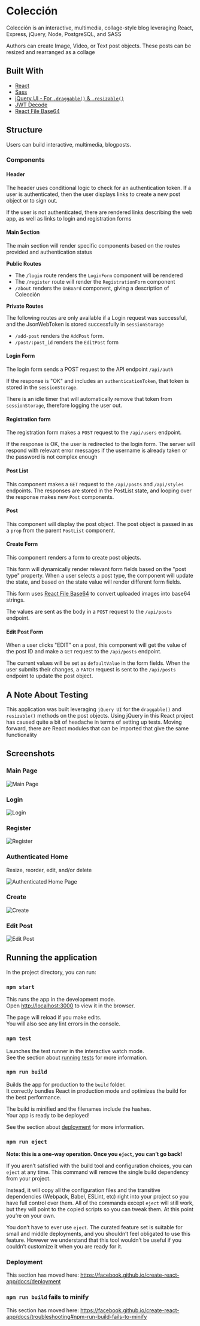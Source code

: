 # Colección

Colección is an interactive, multimedia, collage-style blog leveraging React, Express, jQuery, Node, PostgreSQL, and SASS

Authors can create Image, Video, or Text post objects. These posts can be resized and rearranged as a collage

## Built With

* [React](https://facebook.github.io/create-react-app)
* [Sass](https://www.npmjs.com/package/node-sass?activeTab=versions)
* [jQuery UI - For `.draggable()` & `.resizable()`](https://jqueryui.com/draggable/)
* [JWT Decode](https://jwt.io/)
* [React File Base64](https://www.npmjs.com/package/react-file-base64)

## Structure

Users can build interactive, multimedia, blogposts.

### Components

#### Header

The header uses conditional logic to check for an authentication token. If a user is authenticated, then the user displays links to create a new post object or to sign out.

If the user is not authenticated, there are rendered links describing the web app, as well as links to login and registration forms

#### Main Section

The main section will render specific components based on the routes provided and authentication status

**Public Routes**

* The `/login` route renders the `LoginForm` component will be rendered
* The `/register` route will render the `RegistrationForm` component
* `/about` renders the `OnBoard` component, giving a description of Colección

**Private Routes**

The following routes are only available if a Login request was successful, and the JsonWebToken is stored successfully in `sessionStorage`

* `/add-post` renders the `AddPost` form.
* `/post/:post_id` renders the `EditPost` form

#### Login Form

The login form sends a POST request to the API endpoint `/api/auth`

If the response is "OK" and includes an `authenticationToken`, that token is stored in the `sessionStorage`.

There is an idle timer that will automatically remove that token from `sessionStorage`, therefore logging the user out.

#### Registration form

The registration form makes a `POST` request to the `/api/users` endpoint.

If the response is OK, the user is redirected to the login form. The server will respond with relevant error messages if the username is already taken or the password is not complex enough

#### Post List

This component makes a `GET` request to the `/api/posts` and `/api/styles` endpoints. The responses are stored in the PostList state, and looping over the response makes new `Post` components.

#### Post

This component will display the post object. The post object is passed in as a `prop` from the parent `PostList` component.

#### Create Form

This component renders a form to create post objects.

This form will dynamically render relevant form fields based on the "post type" property. When a user selects a post type, the component will update the state, and based on the state value will render different form fields.

This form uses [React File Base64](https://www.npmjs.com/package/react-file-base64) to convert uploaded images into base64 strings.

The values are sent as the body in a `POST` request to the `/api/posts` endpoint.

#### Edit Post Form

When a user clicks "EDIT" on a post, this component will get the value of the post ID and make a `GET` request to the `/api/posts` endpoint.

The current values will be set as `defaultValue` in the form fields. When the user submits their changes, a `PATCH` request is sent to the `/api/posts` endpoint to update the post object.


## A Note About Testing

This application was built leveraging `jQuery UI` for the `draggable()` and `resizable()` methods on the post objects. Using jQuery in this React project has caused quite a bit of headache in terms of setting up tests. Moving forward, there are React modules that can be imported that give the same functionality

## Screenshots

### Main Page

![Main Page](./screenshots/get-home.png)

### Login

![Login](./screenshots/login.png)

### Register

![Register](./screenshots/register.png)

### Authenticated Home

Resize, reorder, edit, and/or delete

![Authenticated Home Page](./screenshots/edit-reorder.png)

### Create

![Create](./screenshots/create.png)

### Edit Post

![Edit Post](./screenshots/edit-post.png)

## Running the application

In the project directory, you can run:

### `npm start`

This runs the app in the development mode.<br>
Open [http://localhost:3000](http://localhost:3000) to view it in the browser.

The page will reload if you make edits.<br>
You will also see any lint errors in the console.

### `npm test`

Launches the test runner in the interactive watch mode.<br>
See the section about [running tests](https://facebook.github.io/create-react-app/docs/running-tests) for more information.

### `npm run build`

Builds the app for production to the `build` folder.<br>
It correctly bundles React in production mode and optimizes the build for the best performance.

The build is minified and the filenames include the hashes.<br>
Your app is ready to be deployed!

See the section about [deployment](https://facebook.github.io/create-react-app/docs/deployment) for more information.

### `npm run eject`

**Note: this is a one-way operation. Once you `eject`, you can’t go back!**

If you aren’t satisfied with the build tool and configuration choices, you can `eject` at any time. This command will remove the single build dependency from your project.

Instead, it will copy all the configuration files and the transitive dependencies (Webpack, Babel, ESLint, etc) right into your project so you have full control over them. All of the commands except `eject` will still work, but they will point to the copied scripts so you can tweak them. At this point you’re on your own.

You don’t have to ever use `eject`. The curated feature set is suitable for small and middle deployments, and you shouldn’t feel obligated to use this feature. However we understand that this tool wouldn’t be useful if you couldn’t customize it when you are ready for it.


### Deployment

This section has moved here: https://facebook.github.io/create-react-app/docs/deployment

### `npm run build` fails to minify

This section has moved here: https://facebook.github.io/create-react-app/docs/troubleshooting#npm-run-build-fails-to-minify
